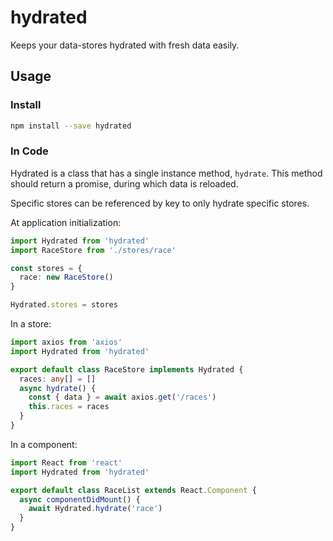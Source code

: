 # hydrated

Keeps your data-stores hydrated with fresh data easily.

## Usage

### Install

```sh
npm install --save hydrated
```

### In Code

Hydrated is a class that has a single instance method, `hydrate`. This method should return a promise, during which data is reloaded.

Specific stores can be referenced by key to only hydrate specific stores.

At application initialization:

```ts
import Hydrated from 'hydrated'
import RaceStore from './stores/race'

const stores = {
  race: new RaceStore()
}

Hydrated.stores = stores
```

In a store:

```ts
import axios from 'axios'
import Hydrated from 'hydrated'

export default class RaceStore implements Hydrated {
  races: any[] = []
  async hydrate() {
    const { data } = await axios.get('/races')
    this.races = races
  }
}
```

In a component:

```ts
import React from 'react'
import Hydrated from 'hydrated'

export default class RaceList extends React.Component {
  async componentDidMount() {
    await Hydrated.hydrate('race')
  }
}
```
